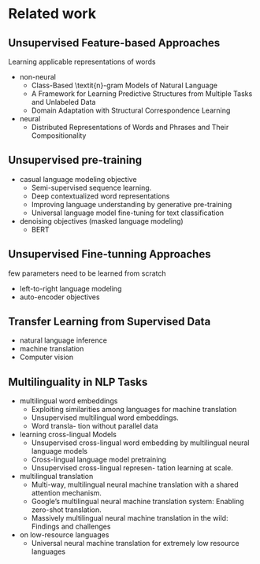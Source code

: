 # Related work

## Unsupervised Feature-based Approaches

Learning applicable representations of words

- non-neural
  - Class-Based \textit{n}-gram Models of Natural Language
  - A Framework for Learning Predictive Structures from Multiple Tasks and Unlabeled Data
  - Domain Adaptation with Structural Correspondence Learning
- neural
  - Distributed Representations of Words and Phrases and Their Compositionality

## Unsupervised pre-training

- casual language modeling objective
  - Semi-supervised sequence learning.
  - Deep contextualized word representations
  - Improving language understanding by generative pre-training
  - Universal language model fine-tuning for text classification
- denoising objectives (masked language modeling)
  - BERT

## Unsupervised Fine-tunning Approaches

few parameters need to be learned from scratch

- left-to-right language modeling
- auto-encoder objectives

## Transfer Learning from Supervised Data

- natural language inference
- machine translation
- Computer vision

## Multilinguality in NLP Tasks

- multilingual word embeddings
  - Exploiting similarities among languages for machine translation
  - Unsupervised multilingual word embeddings.
  - Word transla- tion without parallel data
- learning cross-lingual Models
  - Unsupervised cross-lingual word embedding by multilingual neural language models
  - Cross-lingual language model pretraining
  - Unsupervised cross-lingual represen- tation learning at scale.
- multilingual translation
  - Multi-way, multilingual neural machine translation with a shared attention mechanism.
  - Google’s multilingual neural machine translation system: Enabling zero-shot translation.
  - Massively multilingual neural machine translation in the wild: Findings and challenges
- on low-resource languages
  - Universal neural machine translation for extremely low resource languages
